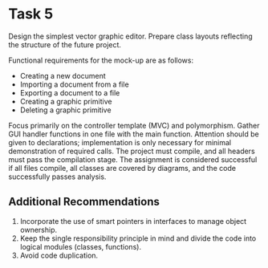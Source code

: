 # Task 5

Design the simplest vector graphic editor. Prepare class layouts reflecting the structure of the future project.

Functional requirements for the mock-up are as follows:

* Creating a new document
* Importing a document from a file
* Exporting a document to a file
* Creating a graphic primitive
* Deleting a graphic primitive

Focus primarily on the controller template (MVC) and polymorphism. Gather GUI handler functions in one file with the main function. Attention should be given to declarations; implementation is only necessary for minimal demonstration of required calls. The project must compile, and all headers must pass the compilation stage. The assignment is considered successful if all files compile, all classes are covered by diagrams, and the code successfully passes analysis.

## Additional Recommendations

1. Incorporate the use of smart pointers in interfaces to manage object ownership.
2. Keep the single responsibility principle in mind and divide the code into logical modules (classes, functions).
3. Avoid code duplication.
